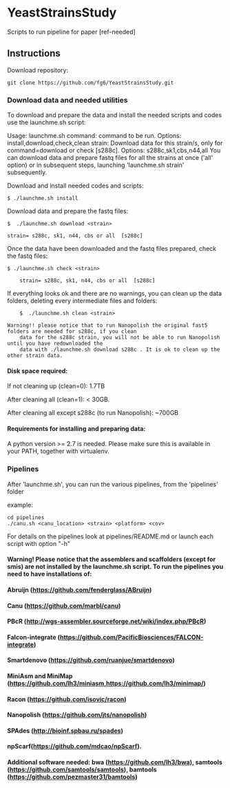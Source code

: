 # YeastStrainsStudy
Scripts to run pipeline for paper [ref-needed]

## Instructions #####
Download repository: 

	git clone https://github.com/fg6/YeastStrainsStudy.git


### Download data and needed utilities #####

To download and prepare the data and install the needed scripts and codes use the launchme.sh script:

Usage: 
	launchme.sh <command> <strain>
	  command: command to be run. Options: install,download,check,clean
  	  strain: Download data for this strain/s, only for command=download or check [s288c]. Options: s288c,sk1,cbs,n44,all
		  You can download data and prepare fastq files for all the strains at once ('all' option)
	          or in subsequent steps, launching 'launchme.sh strain'  subsequently.

Download and install needed codes and scripts:
	
	$ ./launchme.sh install
	
Download data and prepare the fastq files: 

	$  ./launchme.sh download <strain> 
 
	strain= s288c, sk1, n44, cbs or all  [s288c]

Once the data have been downloaded and the fastq files prepared, check the fastq files:

	$ ./launchme.sh check <strain> 

        strain= s288c, sk1, n44, cbs or all  [s288c]

If everything looks ok and there are no warnings, you can clean up the data folders, deleting every intermediate files and folders:

        $  ./launchme.sh clean <strain>

	Warning!! please notice that to run Nanopolish the original fast5 folders are needed for s288c, if you clean
		data for the s288c strain, you will not be able to run Nanopolish until you have redownloaded the
		data with ./launchme.sh download s288c . It is ok to clean up the other strain data.


#### Disk space required:

If not cleaning up (clean=0):  1.7TB 

After cleaning all (clean=1):  < 30GB.

After cleaning all except s288c (to run Nanopolish): ~700GB 

#### Requirements for installing and preparing data:
A python version >= 2.7 is needed. Please 
make sure this is available in your PATH, 
together with virtualenv.



### Pipelines
After 'launchme.sh', you can run the  various pipelines, from the 'pipelines' folder

example:	

	cd pipelines	
	./canu.sh <canu_location> <strain> <platform> <cov>

For details on the pipelines look at pipelines/README.md or launch each script with option "-h"

#### Warning! Please notice that the assemblers and scaffolders (except for smis) are not installed by the launchme.sh script. To run the pipelines you need to have installations of:

#### Abruijn (https://github.com/fenderglass/ABruijn)
#### Canu (https://github.com/marbl/canu)
#### PBcR (http://wgs-assembler.sourceforge.net/wiki/index.php/PBcR)
#### Falcon-integrate (https://github.com/PacificBiosciences/FALCON-integrate)
#### Smartdenovo (https://github.com/ruanjue/smartdenovo)
#### MiniAsm and MiniMap (https://github.com/lh3/miniasm,https://github.com/lh3/minimap/)
####  Racon (https://github.com/isovic/racon)
#### Nanopolish (https://github.com/jts/nanopolish)
#### SPAdes (http://bioinf.spbau.ru/spades) 
#### npScarf(https://github.com/mdcao/npScarf).
#### Additional software needed: bwa (https://github.com/lh3/bwa), samtools (https://github.com/samtools/samtools), bamtools (https://github.com/pezmaster31/bamtools)

